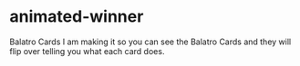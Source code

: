 # animated-winner
Balatro Cards
I am making it so you can see the Balatro Cards and they will flip over telling you what each card does.
